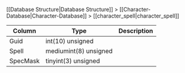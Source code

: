 [[Database Structure|Database Structure]] > [[Character-Database|Character-Database]] > [[character_spell|character_spell]]

Column | Type | Description
--- | --- | ---
Guid | int(10) unsigned | 
Spell | mediumint(8) unsigned | 
SpecMask | tinyint(3) unsigned | 

